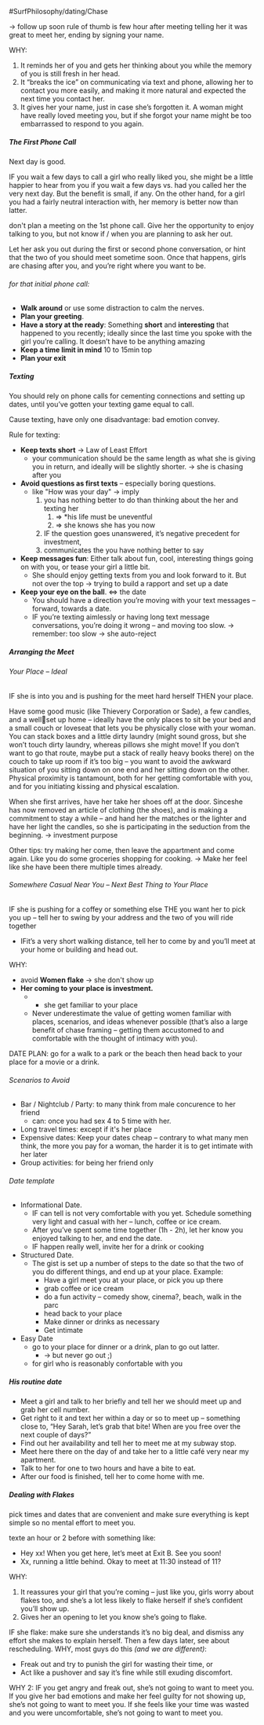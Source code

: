 #SurfPhilosophy/dating/Chase 

-> follow up soon rule of thumb is few hour after meeting telling her it was great to meet her, ending by signing your name.

WHY:
1. It reminds her of you and gets her thinking about you while the memory of you is still fresh in her head.
2. It “breaks the ice” on communicating via text and phone, allowing her to contact you more easily, and making it more natural and expected the next time you contact her.
3. It gives her your name, just in case she’s forgotten it. A woman might have really loved meeting you, but if she forgot your name might be too embarrassed to respond to you again.


##### The First Phone Call
Next day is good.

IF you wait a few days to call a girl who really liked you, she might be a little happier to hear from you if you wait a few days vs. had you called her the very next day. But the benefit is small, if any.
On the other hand, for a girl you had a fairly neutral interaction with, her memory is better now than latter.

don't plan a meeting on the 1st phone call. Give her the opportunity to enjoy talking to you, but not know if / when you are planning to ask her out.

Let her ask you out during the first or second phone conversation, or hint that the two of you should meet sometime soon.
Once that happens, girls are chasing after you, and you’re right where you want to be.

###### for that initial phone call:
- **Walk around** or use some distraction to calm the nerves.
- **Plan your greeting**.
- **Have a story at the ready**: Something **short** and **interesting** that happened to you recently; ideally since the last time you spoke with the girl you’re calling. It doesn’t have to be anything amazing
- **Keep a time limit in mind** 10 to 15min top
- **Plan your exit**


##### Texting
You should rely on phone calls for cementing connections and setting up dates, until you’ve gotten your texting game equal to call.

Cause texting, have only one disadvantage: bad emotion convey.


Rule for texting:
- **Keep texts short** -> Law of Least Effort
	- your communication should be  the same length as what she is giving you in return, and ideally will be slightly shorter. -> she is chasing after you
- **Avoid questions as first texts** – especially boring questions.
	- like "How was your day" -> imply 
		1. you has nothing better to do than thinking about the her and texting her 
			1. => *his life must be uneventful 
			2. => she knows she has you now
		2. IF the question goes unanswered, it’s negative precedent for investment,
		3. communicates the you have nothing better to say
- **Keep messages fun**: Either talk about fun, cool, interesting things going on with you, or tease your girl a little bit.
	- She should enjoy getting texts from you and look forward to it. But not over the top -> trying to build a rapport and set up a date
- **Keep your eye on the ball**. <=> the date
	- You should have a direction you’re moving with your text messages – forward, towards a date.
	- IF you’re texting aimlessly or having long text message conversations, you’re doing it wrong – and moving too slow. -> remember: too slow -> she auto-reject


##### Arranging the Meet


###### Your Place – Ideal
IF she is into you and is pushing for the meet hard herself THEN your place. 


Have some good music (like Thievery Corporation or Sade), a few candles, and a wellset up home – ideally have the only places to sit be your bed and a small couch or loveseat that lets you be physically close with your woman. You can stack boxes and a little dirty laundry (might sound gross, but she won’t touch dirty laundry, whereas pillows she might move! If you don’t want to go that route, maybe put a stack of really heavy books there) on the couch to take up room if it’s too big – you want to avoid the awkward situation of you sitting down on one end and her sitting down on the other. Physical proximity is tantamount, both for her getting comfortable with you, and for you
initiating kissing and physical escalation.

When she first arrives, have her take her shoes off at the door. Sinceshe has now removed an article of clothing (the shoes), and is making a commitment to stay a while – and hand her the matches or the lighter and have her light the candles, so she is participating in the seduction from the beginning. -> investment purpose

Other tips: try making her come, then leave the appartment and come again. Like you do some groceries shopping for cooking. -> Make her feel like she have been there multiple times already. 

###### Somewhere Casual Near You – Next Best Thing to Your Place
IF she is pushing for a coffey or something else
THE you want her to pick you up – tell her to swing by your address and the two of you will ride together
- IFit’s a very short walking distance, tell her to come by and you’ll meet at your home or building and head out.


WHY:
- avoid **Women flake** -> she don't show up
- **Her coming to your place is investment.**
	- + she get familiar to your place
	- Never underestimate the value of getting women familiar with places, scenarios, and ideas whenever possible (that’s also a large benefit of chase framing – getting them accustomed to and comfortable with the thought of intimacy with you).

DATE PLAN: go for a walk to a park or the beach then head back to your place for a movie or a drink.

###### Scenarios to Avoid
- Bar / Nightclub / Party: to many think from male concurence to her friend
	- can: once you had sex 4 to 5 time with her. 
- Long travel times: except if it's her place
- Expensive dates: Keep your dates cheap – contrary to what many men think, the more you pay for a woman, the harder it is to get intimate with her later
- Group activities: for being her friend only


###### Date template
- Informational Date.
	- IF can tell is not very comfortable with you yet. Schedule something very light and casual with her – lunch, coffee or ice cream.
	- After you’ve spent some time together (1h - 2h), let her know you enjoyed talking to her, and end the date.
	- IF happen really well, invite her for a drink or cooking
- Structured Date.
	- The gist is set up a number of steps to the date so that the two of you do different things, and end up at your place. Example:
		- Have a girl meet you at your place, or pick you up there
		- grab coffee or ice cream
		- do a fun activity – comedy show, cinema?, beach, walk in the parc
		-  head back to your place
		- Make dinner or drinks as necessary
		- Get intimate
- Easy Date
	- go to your place for dinner or a drink, plan to go out latter. 
		- -> but never go out ;)
	- for girl who is reasonably confortable with you

##### His routine date
- Meet a girl and talk to her briefly and tell her we should meet up and grab her cell number.
- Get right to it and text her within a day or so to meet up – something close to, “Hey Sarah, let’s grab that bite! When are you free over the next couple of days?”
- Find out her availability and tell her to meet me at my subway stop.
- Meet here there on the day of and take her to a little café very near my apartment.
- Talk to her for one to two hours and have a bite to eat.
- After our food is finished, tell her to come home with me.

##### Dealing with Flakes
pick times and dates that are convenient and make sure everything is kept simple so no mental effort to meet you.


texte an hour or 2 before with something like: 
- Hey xx! When you get here, let’s meet at Exit B. See you soon!
- Xx, running a little behind. Okay to meet at 11:30 instead of 11?

WHY: 
1. It reassures your girl that you’re coming – just like you, girls worry about flakes too, and she’s a lot less likely to flake herself if she’s confident you’ll show up.
2. Gives her an opening to let you know she’s going to flake. 


IF she flake: make sure she understands it’s no big deal, and dismiss any effort she makes to explain herself. Then a few days later, see about rescheduling.
WHY, most guys do this *(and we are different)*:
- Freak out and try to punish the girl for wasting their time, or
- Act like a pushover and say it’s fine while still exuding discomfort.

WHY 2: IF you get angry and freak out, she’s not going to want to meet you. If you give her bad emotions and make her feel guilty for not showing up, she’s not going to want to meet you. If she feels like your time was wasted and you were uncomfortable, she’s not going to want to meet you.